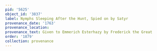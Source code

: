 ```yaml
---
pid: '5625'
object_id: '3837'
label: Nymphs Sleeping After the Hunt, Spied on by Satyr
provenance_date: '1763'
provenance_location:
provenance_text: Given to Emmerich Esterhazy by Frederick the Great
order: '1879'
collection: provenance
---
```

